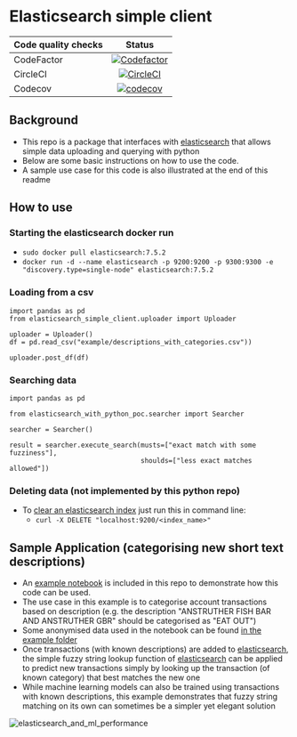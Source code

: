 # Elasticsearch simple client
| Code quality checks  | Status |
| ------------- |:-------------:|
| CodeFactor      |  [![Codefactor](https://www.codefactor.io/repository/github/chilledgeek/elasticsearch-simple-client/badge?style=plastic)](https://www.codefactor.io/repository/github/chilledgeek/elasticsearch-simple-client) |
| CircleCI |  [![CircleCI](https://circleci.com/gh/chilledgeek/elasticsearch-simple-client.svg?style=svg)](https://circleci.com/gh/chilledgeek/elasticsearch-simple-client)|
| Codecov | [![codecov](https://codecov.io/gh/chilledgeek/elasticsearch-simple-client/branch/master/graph/badge.svg)](https://codecov.io/gh/chilledgeek/elasticsearch-simple-client)|

## Background
- This repo is a package that interfaces with [elasticsearch](https://www.elastic.co/) that allows simple data uploading and querying with python
- Below are some basic instructions on how to use the code.
- A sample use case for this code is also illustrated at the end of this readme

## How to use
### Starting the elasticsearch docker run
- `sudo docker pull elasticsearch:7.5.2`
- `docker run -d --name elasticsearch -p 9200:9200 -p 9300:9300 -e "discovery.type=single-node" elasticsearch:7.5.2`

### Loading from a csv
```
import pandas as pd
from elasticsearch_simple_client.uploader import Uploader

uploader = Uploader()
df = pd.read_csv("example/descriptions_with_categories.csv"))

uploader.post_df(df)
```

### Searching data
```
import pandas as pd

from elasticsearch_with_python_poc.searcher import Searcher

searcher = Searcher()

result = searcher.execute_search(musts=["exact match with some fuzziness"], 
                                 shoulds=["less exact matches allowed"])
```

### Deleting data (not implemented by this python repo)
- To [clear an elasticsearch index](https://www.elastic.co/guide/en/elasticsearch/reference/current/indices-delete-index.html)
just run this in command line:
  - `curl -X DELETE "localhost:9200/<index_name>"`

## Sample Application (categorising new short text descriptions)
- An [example notebook](example/Categorisation%20of%20short%20text%20descriptions.ipynb) is included in this repo to demonstrate
how this code can be used.
- The use case in this example is to categorise account transactions based on description
(e.g. the description "ANSTRUTHER FISH BAR AND ANSTRUTHER GBR" should be categorised as "EAT OUT")
- Some anonymised data used in the notebook can be found [in the example folder](example/descriptions_with_categories.csv)
- Once transactions (with known descriptions) are added to [elasticsearch](https://www.elastic.co/), the simple fuzzy string lookup function of 
 [elasticsearch](https://www.elastic.co/) can be applied to predict new transactions simply by looking up the transaction (of known category) 
 that best matches the new one
- While machine learning models can also be trained using transactions with known descriptions,
this example demonstrates that fuzzy string matching on its own can sometimes be a simpler yet elegant solution

![elasticsearch_and_ml_performance](https://user-images.githubusercontent.com/44337585/75066979-ef75b700-54e3-11ea-8249-8e1d9fa31bdf.png)
